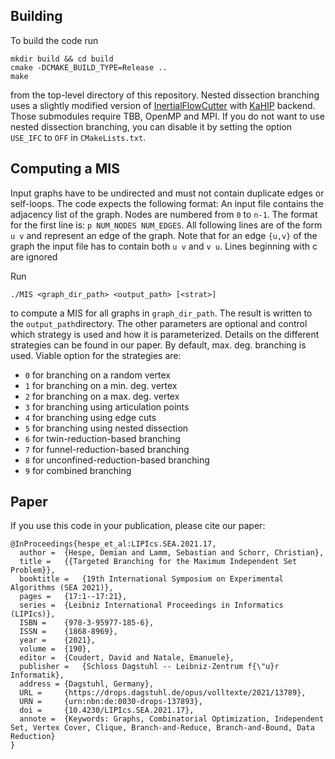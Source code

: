 ## Building

To build the code run

```shell
mkdir build && cd build
cmake -DCMAKE_BUILD_TYPE=Release ..
make
```
from the top-level directory of this repository. Nested dissection branching uses a slightly modified version of [InertialFlowCutter](https://github.com/kit-algo/InertialFlowCutter) with [KaHIP](https://github.com/KaHIP/KaHIP) backend. Those submodules require TBB, OpenMP and MPI. If you do not want to use nested dissection branching, you can disable it by setting the option `USE_IFC` to  `OFF` in `CMakeLists.txt`.

## Computing a MIS

Input graphs have to be undirected and must not contain duplicate edges or self-loops. The code expects the following format: An input file contains the adjacency list of the graph. Nodes are numbered from `0` to `n-1`. The format for the first line is: `p NUM_NODES NUM_EDGES`. All following lines are of the form `u v` and represent an edge of the graph. Note that for an edge `{u,v}` of the graph the input file has to contain both `u v` and `v u`. Lines beginning with c are ignored 

Run

```shell
./MIS <graph_dir_path> <output_path> [<strat>]
```
to compute a MIS for all graphs in `graph_dir_path`. The result is written to the `output_path`directory. The other parameters are optional and control which strategy is used and how it is parameterized. Details on the different strategies can be found in our paper. By default, max. deg. branching is used. Viable option for the strategies are: 

- `0` for branching on a random vertex
- `1` for branching on a min. deg. vertex
- `2` for branching on a max. deg. vertex
- `3` for branching using articulation points
- `4` for branching using edge cuts
- `5` for branching using nested dissection
- `6` for twin-reduction-based branching
- `7` for funnel-reduction-based branching
- `8` for unconfined-reduction-based branching
- `9` for combined branching

## Paper

If you use this code in your publication, please cite our paper:

```
@InProceedings{hespe_et_al:LIPIcs.SEA.2021.17,
  author =	{Hespe, Demian and Lamm, Sebastian and Schorr, Christian},
  title =	{{Targeted Branching for the Maximum Independent Set Problem}},
  booktitle =	{19th International Symposium on Experimental Algorithms (SEA 2021)},
  pages =	{17:1--17:21},
  series =	{Leibniz International Proceedings in Informatics (LIPIcs)},
  ISBN =	{978-3-95977-185-6},
  ISSN =	{1868-8969},
  year =	{2021},
  volume =	{190},
  editor =	{Coudert, David and Natale, Emanuele},
  publisher =	{Schloss Dagstuhl -- Leibniz-Zentrum f{\"u}r Informatik},
  address =	{Dagstuhl, Germany},
  URL =		{https://drops.dagstuhl.de/opus/volltexte/2021/13789},
  URN =		{urn:nbn:de:0030-drops-137893},
  doi =		{10.4230/LIPIcs.SEA.2021.17},
  annote =	{Keywords: Graphs, Combinatorial Optimization, Independent Set, Vertex Cover, Clique, Branch-and-Reduce, Branch-and-Bound, Data Reduction}
}
```
